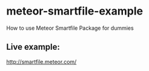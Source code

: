 meteor-smartfile-example
========================

How to use Meteor Smartfile Package for dummies

## Live example:
http://smartfile.meteor.com/
